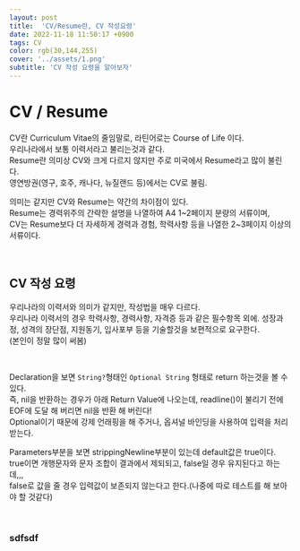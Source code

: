 ```yaml
---
layout: post
title:  'CV/Resume란, CV 작성요령'
date: 2022-11-18 11:50:17 +0900
tags: CV
color: rgb(30,144,255)
cover: '../assets/1.png'
subtitle: 'CV 작성 요령을 알아보자'
---
```


# CV / Resume

CV란 Curriculum Vitae의 줄임말로, 라틴어로는 Course of Life 이다.  
우리나라에서 보통 이력서라고 불리는것과 같다.  
Resume란 의미상 CV와 크게 다르지 않지만 주로 미국에서 Resume라고 많이 불린다.  
영연방권(영구, 호주, 캐나다, 뉴질랜드 등)에서는 CV로 불림.  

의미는 같지만 CV와 Resume는 약간의 차이점이 있다.  
Resume는 경력위주의 간략한 설명을 나열하여 A4 1~2페이지 분량의 서류이며,  
CV는 Resume보다 더 자세하게 경력과 경험, 학력사항 등을 나열한 2~3페이지 이상의 서류이다.  

<br>

## CV 작성 요령
우리나라의 이력서와 의미가 같지만, 작성법을 매우 다르다.  
우리나라 이력서의 경우 학력사항, 경력사항, 자격증 등과 같은 필수항목 외에. 
성장과정, 성격의 장단점, 지원동기, 입사포부 등을 기술할것을 보편적으로 요구한다.  
(본인이 정말 많이 써봄)  




<br>

Declaration을 보면 `String?`형태인 `Optional String` 형태로 return 하는것을 볼 수 있다.  
즉, nil을 반환하는 경우가 아래 Return Value에 나오는데, readline()이 불리기 전에 EOF에 도달 해 버리면 nil을 반환 해 버린다!  
Optional이기 때문에 강제 언래핑을 해 주거나, 옵셔널 바인딩을 사용하여 입력을 처리받는다.

Parameters부분을 보면 strippingNewline부분이 있는데 default값은 true이다.  
true이면 개행문자와 문자 조합이 결과에서 제되되고, false일 경우 유지된다고 하는데,,,  
false로 값을 줄 경우 입력값이 보존되지 않는다고 한다.(나중에 따로 테스트를 해 보아야 할 것같다)

<br>

### sdfsdf

<br>
